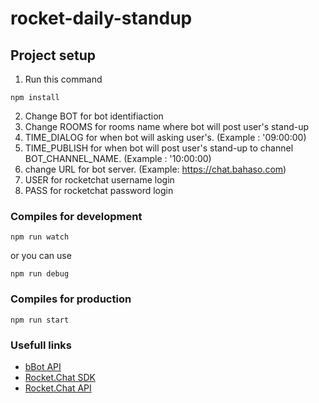 
# rocket-daily-standup

## Project setup
1. Run this command
```
npm install
```
2. Change BOT for bot identifiaction
3. Change ROOMS for rooms name where bot will post user's stand-up
4. TIME_DIALOG for when bot will asking user's. (Example : '09:00:00)
5. TIME_PUBLISH for when bot will post user's stand-up to channel BOT_CHANNEL_NAME. (Example : '10:00:00)
6. change URL for bot server. (Example: https://chat.bahaso.com)
7. USER for rocketchat username login
8. PASS for rocketchat password login

### Compiles for development
```
npm run watch
```
or you can use
```
npm run debug
```

### Compiles for production
```
npm run start
```


### Usefull links
- [bBot API](https://amazebot.github.io/bbot/index.html)
- [Rocket.Chat SDK](https://github.com/RocketChat/Rocket.Chat.js.SDK)
- [Rocket.Chat API](https://rocket.chat/docs/developer-guides/rest-api/)